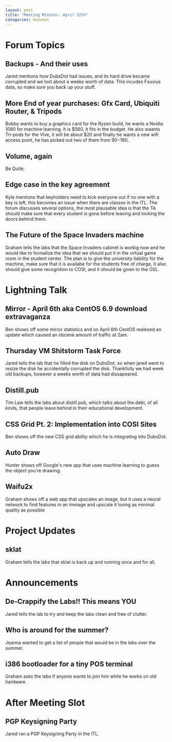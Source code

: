 ```yaml
---
layout: post
title: "Meeting Minutes: April 12th"
categories: minutes
---
```


# Forum Topics

## Backups - And their uses
Jared mentions how DubsDot had issues, and its hard drive became corrupted and we lost about a weeks worth of data. This incudes Fsuvius data, so make sure you back up your stuff.

## More End of year purchases: Gfx Card, Ubiquiti Router, & Tripods
Bobby wants to buy a graphics card for the Ryzen build, he wants a Nvidia 1080 for machine learning. It is $560, it fits in the budget. He also waants Tri-pods for the Vive, it will be about $20 and finally he wants a new wifi access point, he has picked out two of them from $90-$180. 

## Volume, again
Be Quite.

## Edge case in the key agreement
Kyle mentions that keyholders need to kick everyone out if no one with a key is left, this becomes an issue when there are classes in the ITL. The forum discusses several options, the most plausable idea is that the TA should make sure that every student is gone before leaving and locking the doors behind them. 

## The Future of the Space Invaders machine
Graham tells the labs that the Space Invaders cabinet is workig now and he would like to formalize the idea that we should put it in the virtual game room in the student center. The plan is to give the university liability for the machine, make sure that it is availabe for the students free of charge, it also should give some recognition to COSI, and it should be given to the OSL. 

# Lightning Talk

## Mirror - April 6th aka CentOS 6.9 download extravaganza
Ben shows off some mirror statistics and on April 6th CentOS realesed an update which caused an obcene amount of traffic at 2am. 

## Thursday VM Shitstorm Task Force
Jared tells the lab that he filled the disk on DubsDot, so when jared went to resize the disk he accidentally corrupted the disk. Thankfully we had week old backups, however a weeks worth of data had dissapeared. 

## Distill.pub
Tim Law tells the labs about distill.pub, which talks about the debt, of all kinds, that people leave behind in their educational development. 

## CSS Grid Pt. 2: Implementation into COSI Sites
Ben shows off the new CSS grid ability which he is integrating into DubsDot. 

## Auto Draw
Hunter shows off Google's new app that uses machine learning to guess the object you're drawing.

## Waifu2x
Graham shows off a web app that upscales an image, but it uses a neural network to find features in an immage and upscale it losing as minimal quality as possible

# Project Updates

## sklat
Graham tells the labs that sklat is back up and running once and for all.

# Announcements

## De-Crappify the Labs!! This means YOU
Jared tells the lab to try and keep the labs clean and free of clutter.

## Who is around for the summer?
Jeanna wanted to get a list of people that would be in the labs over the summer. 

## i386 bootloader for a tiny POS terminal
Graham asks the labs if anyone wants to join him while he works on old hardware.

# After Meeting Slot

## PGP Keysigning Party
Jared ran a PGP Keysigning Party in the ITL.
